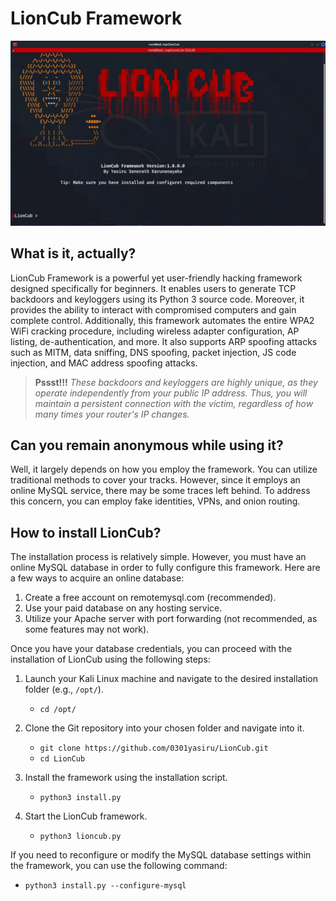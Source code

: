 # LionCub Framework

![LionCub Screenshot](https://github.com/0301yasiru/LionCub/blob/master/data/lioncub.jpg)

## What is it, actually?
LionCub Framework is a powerful yet user-friendly hacking framework designed specifically for beginners. It enables users to generate TCP backdoors and keyloggers using its Python 3 source code. Moreover, it provides the ability to interact with compromised computers and gain complete control. Additionally, this framework automates the entire WPA2 WiFi cracking procedure, including wireless adapter configuration, AP listing, de-authentication, and more. It also supports ARP spoofing attacks such as MITM, data sniffing, DNS spoofing, packet injection, JS code injection, and MAC address spoofing attacks.

> **Pssst!!!**
> *These backdoors and keyloggers are highly unique, as they operate independently from your public IP address. Thus, you will maintain a persistent connection with the victim, regardless of how many times your router's IP changes.*

## Can you remain anonymous while using it?
Well, it largely depends on how you employ the framework. You can utilize traditional methods to cover your tracks. However, since it employs an online MySQL service, there may be some traces left behind. To address this concern, you can employ fake identities, VPNs, and onion routing.

## How to install LionCub?
The installation process is relatively simple. However, you must have an online MySQL database in order to fully configure this framework. Here are a few ways to acquire an online database:

1. Create a free account on remotemysql.com (recommended).
2. Use your paid database on any hosting service.
3. Utilize your Apache server with port forwarding (not recommended, as some features may not work).

Once you have your database credentials, you can proceed with the installation of LionCub using the following steps:

1. Launch your Kali Linux machine and navigate to the desired installation folder (e.g., `/opt/`).
   - `cd /opt/`

2. Clone the Git repository into your chosen folder and navigate into it.
   - `git clone https://github.com/0301yasiru/LionCub.git`
   - `cd LionCub`

3. Install the framework using the installation script.
   - `python3 install.py`

4. Start the LionCub framework.
   - `python3 lioncub.py`

If you need to reconfigure or modify the MySQL database settings within the framework, you can use the following command:
- `python3 install.py --configure-mysql`

